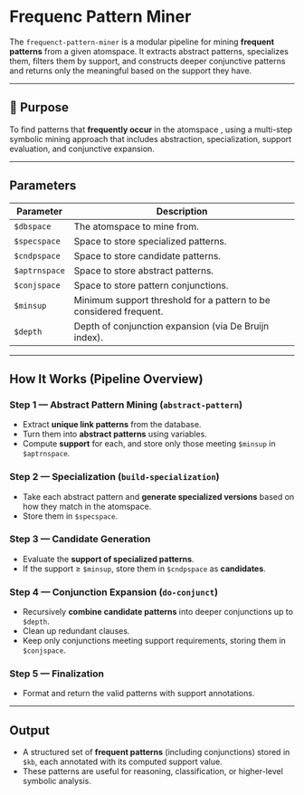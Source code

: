 # Frequenc Pattern Miner

The `frequenct-pattern-miner` is a modular pipeline for mining **frequent patterns** from a given atomspace. It extracts abstract patterns, specializes them, filters them by support, and constructs deeper conjunctive patterns and returns only the meaningful based on the support they have.

---


## 🔧 Purpose

To find  patterns that **frequently occur** in the atomspace , using a multi-step symbolic mining approach that includes abstraction, specialization, support evaluation, and conjunctive expansion.

---

##  Parameters

| Parameter      | Description                                                                 |
|----------------|-----------------------------------------------------------------------------|
| `$dbspace`     | The atomspace to mine from.                                          |
| `$specspace`   | Space to store specialized patterns.                                        |
| `$cndpspace`   | Space to store candidate patterns.                                          |
| `$aptrnspace`  | Space to store abstract patterns.                                           |
| `$conjspace`   | Space to store pattern conjunctions.                                        |
| `$minsup`      | Minimum support threshold for a pattern to be considered frequent.         |
| `$depth`       | Depth of conjunction expansion (via De Bruijn index).                      |

---

##  How It Works (Pipeline Overview)

### Step 1 — Abstract Pattern Mining (`abstract-pattern`)
- Extract **unique link patterns** from the database.
- Turn them into **abstract patterns** using variables.
- Compute **support** for each, and store only those meeting `$minsup` in `$aptrnspace`.

### Step 2 — Specialization (`build-specialization`)
- Take each abstract pattern and **generate specialized versions** based on how they match in the atomspace.
- Store them in `$specspace`.

### Step 3 — Candidate Generation
- Evaluate the **support of specialized patterns**.
- If the support ≥ `$minsup`, store them in `$cndpspace` as **candidates**.

### Step 4 — Conjunction Expansion (`do-conjunct`)
- Recursively **combine candidate patterns** into deeper conjunctions up to `$depth`.
- Clean up redundant clauses.
- Keep only conjunctions meeting support requirements, storing them in `$conjspace`.

### Step 5 — Finalization
- Format and return the valid patterns with support annotations.

---

## Output

- A structured set of **frequent patterns** (including conjunctions) stored in `$kb`, each annotated with its computed support value.
- These patterns are useful for reasoning, classification, or higher-level symbolic analysis.


